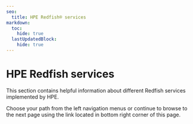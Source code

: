 ```yaml
---
seo:
  title: HPE Redfish® services
markdown:
  toc:
    hide: true
  lastUpdatedBlock:
    hide: true
---
```


# HPE Redfish services

This section contains helpful information about different Redfish services
implemented by HPE.

Choose your path from the left navigation menus or continue to
browse to the next page using the link located in bottom right corner of
this page.
